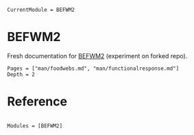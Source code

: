 ```@meta
CurrentModule = BEFWM2
```

# BEFWM2

Fresh documentation for
[BEFWM2](https://github.com/ilajaait/BEFWM2)
(experiment on forked repo).

```@contents
Pages = ["man/foodwebs.md", "man/functionalresponse.md"]
Depth = 2
```

# Reference

```@index
```

```@autodocs
Modules = [BEFWM2]
```
